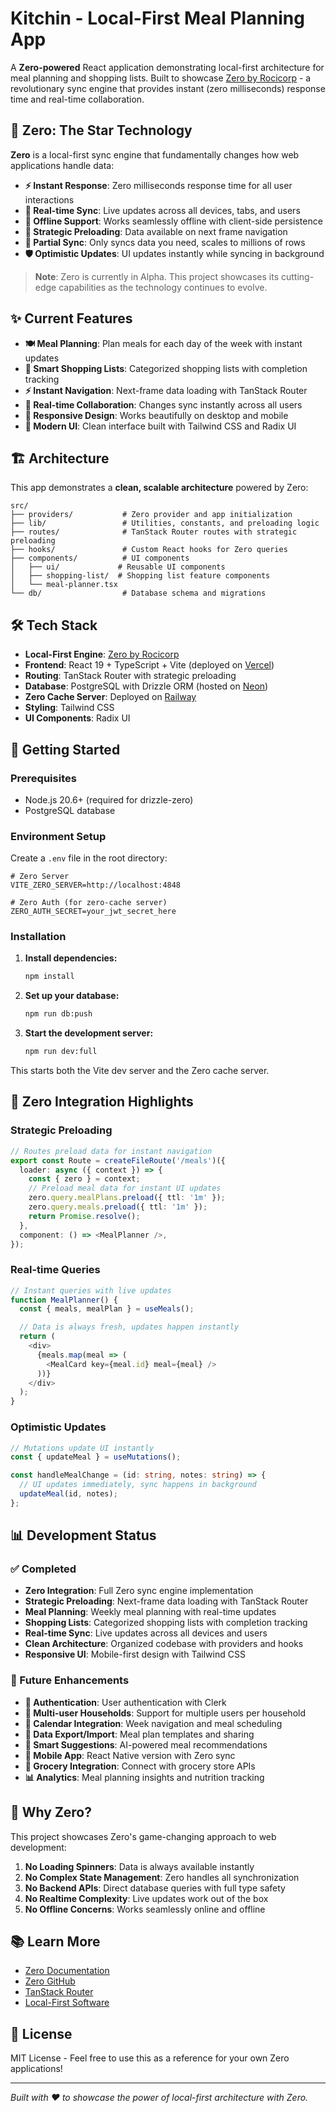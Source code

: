 # Kitchin - Local-First Meal Planning App

A **Zero-powered** React application demonstrating local-first architecture for meal planning and shopping lists. Built to showcase [Zero by Rocicorp](https://zero.rocicorp.dev/) - a revolutionary sync engine that provides instant (zero milliseconds) response time and real-time collaboration.

## 🚀 Zero: The Star Technology

**Zero** is a local-first sync engine that fundamentally changes how web applications handle data:

- **⚡ Instant Response**: Zero milliseconds response time for all user interactions
- **🔄 Real-time Sync**: Live updates across all devices, tabs, and users
- **📱 Offline Support**: Works seamlessly offline with client-side persistence
- **🎯 Strategic Preloading**: Data available on next frame navigation
- **🔗 Partial Sync**: Only syncs data you need, scales to millions of rows
- **🛡️ Optimistic Updates**: UI updates instantly while syncing in background

> **Note**: Zero is currently in Alpha. This project showcases its cutting-edge capabilities as the technology continues to evolve.

## ✨ Current Features

- **🍽️ Meal Planning**: Plan meals for each day of the week with instant updates
- **🛒 Smart Shopping Lists**: Categorized shopping lists with completion tracking
- **⚡ Instant Navigation**: Next-frame data loading with TanStack Router
- **🔄 Real-time Collaboration**: Changes sync instantly across all users
- **📱 Responsive Design**: Works beautifully on desktop and mobile
- **🎨 Modern UI**: Clean interface built with Tailwind CSS and Radix UI

## 🏗️ Architecture

This app demonstrates a **clean, scalable architecture** powered by Zero:

```
src/
├── providers/           # Zero provider and app initialization
├── lib/                 # Utilities, constants, and preloading logic
├── routes/              # TanStack Router routes with strategic preloading
├── hooks/               # Custom React hooks for Zero queries
├── components/          # UI components
│   ├── ui/             # Reusable UI components
│   ├── shopping-list/  # Shopping list feature components
│   └── meal-planner.tsx
└── db/                  # Database schema and migrations
```

## 🛠️ Tech Stack

- **Local-First Engine**: [Zero by Rocicorp](https://zero.rocicorp.dev/)
- **Frontend**: React 19 + TypeScript + Vite (deployed on [Vercel](https://vercel.com/))
- **Routing**: TanStack Router with strategic preloading
- **Database**: PostgreSQL with Drizzle ORM (hosted on [Neon](https://neon.tech/))
- **Zero Cache Server**: Deployed on [Railway](https://railway.app/)
- **Styling**: Tailwind CSS
- **UI Components**: Radix UI

## 🚀 Getting Started

### Prerequisites

- Node.js 20.6+ (required for drizzle-zero)
- PostgreSQL database

### Environment Setup

Create a `.env` file in the root directory:

```env
# Zero Server
VITE_ZERO_SERVER=http://localhost:4848

# Zero Auth (for zero-cache server)
ZERO_AUTH_SECRET=your_jwt_secret_here
```

### Installation

1. **Install dependencies:**

   ```bash
   npm install
   ```

2. **Set up your database:**

   ```bash
   npm run db:push
   ```

3. **Start the development server:**
   ```bash
   npm run dev:full
   ```

This starts both the Vite dev server and the Zero cache server.

## 🎯 Zero Integration Highlights

### Strategic Preloading

```typescript
// Routes preload data for instant navigation
export const Route = createFileRoute('/meals')({
  loader: async ({ context }) => {
    const { zero } = context;
    // Preload meal data for instant UI updates
    zero.query.mealPlans.preload({ ttl: '1m' });
    zero.query.meals.preload({ ttl: '1m' });
    return Promise.resolve();
  },
  component: () => <MealPlanner />,
});
```

### Real-time Queries

```typescript
// Instant queries with live updates
function MealPlanner() {
  const { meals, mealPlan } = useMeals();

  // Data is always fresh, updates happen instantly
  return (
    <div>
      {meals.map(meal => (
        <MealCard key={meal.id} meal={meal} />
      ))}
    </div>
  );
}
```

### Optimistic Updates

```typescript
// Mutations update UI instantly
const { updateMeal } = useMutations();

const handleMealChange = (id: string, notes: string) => {
  // UI updates immediately, sync happens in background
  updateMeal(id, notes);
};
```

## 📊 Development Status

### ✅ Completed

- **Zero Integration**: Full Zero sync engine implementation
- **Strategic Preloading**: Next-frame data loading with TanStack Router
- **Meal Planning**: Weekly meal planning with real-time updates
- **Shopping Lists**: Categorized shopping lists with completion tracking
- **Real-time Sync**: Live updates across all devices and users
- **Clean Architecture**: Organized codebase with providers and hooks
- **Responsive UI**: Mobile-first design with Tailwind CSS

### 🔄 Future Enhancements

- **🔐 Authentication**: User authentication with Clerk
- **👥 Multi-user Households**: Support for multiple users per household
- **📅 Calendar Integration**: Week navigation and meal scheduling
- **🔄 Data Export/Import**: Meal plan templates and sharing
- **🧠 Smart Suggestions**: AI-powered meal recommendations
- **📱 Mobile App**: React Native version with Zero sync
- **🛒 Grocery Integration**: Connect with grocery store APIs
- **📊 Analytics**: Meal planning insights and nutrition tracking

## 🌟 Why Zero?

This project showcases Zero's game-changing approach to web development:

1. **No Loading Spinners**: Data is always available instantly
2. **No Complex State Management**: Zero handles all synchronization
3. **No Backend APIs**: Direct database queries with full type safety
4. **No Realtime Complexity**: Live updates work out of the box
5. **No Offline Concerns**: Works seamlessly online and offline

## 📚 Learn More

- [Zero Documentation](https://zero.rocicorp.dev/)
- [Zero GitHub](https://github.com/rocicorp/zero)
- [TanStack Router](https://tanstack.com/router)
- [Local-First Software](https://www.inkandswitch.com/local-first/)

## 📄 License

MIT License - Feel free to use this as a reference for your own Zero applications!

---

_Built with ❤️ to showcase the power of local-first architecture with Zero._
